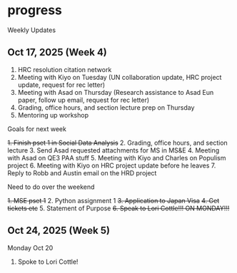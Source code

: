 # progress
Weekly Updates

## Oct 17, 2025 (Week 4)

1. HRC resolution citation network
2. Meeting with Kiyo on Tuesday (UN collaboration update, HRC project update, request for rec letter)
3. Meeting with Asad on Thursday (Research assistance to Asad Eun paper, follow up email, request for rec letter)
4. Grading, office hours, and section lecture prep on Thursday
5. Mentoring up workshop

Goals for next week

~~1. Finish pset 1 in Social Data Analysis~~
2. Grading, office hours, and section lecture
3. Send Asad requested attachments for MS in MS&E
4. Meeting with Asad on QE3 PAA stuff
5. Meeting with Kiyo and Charles on Populism project
6. Meeting with Kiyo on HRC project update before he leaves
7. Reply to Robb and Austin email on the HRD project

Need to do over the weekend

~~1. MSE pset 1~~
2. Python assignment 1
~~3. Application to Japan Visa~~
~~4. Get tickets etc~~
5. Statement of Purpose
~~6. Speak to Lori Cottle!!! ON MONDAY!!!~~

## Oct 24, 2025 (Week 5)

Monday Oct 20

1. Spoke to Lori Cottle!







